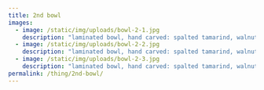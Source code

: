 ```yaml
---
title: 2nd bowl
images:
  - image: /static/img/uploads/bowl-2-1.jpg
    description: "laminated bowl, hand carved: spalted tamarind, walnut, alder"
  - image: /static/img/uploads/bowl-2-2.jpg
    description: "laminated bowl, hand carved: spalted tamarind, walnut, alder"
  - image: /static/img/uploads/bowl-2-3.jpg
    description: "laminated bowl, hand carved: spalted tamarind, walnut, alder"
permalink: /thing/2nd-bowl/
---
```

